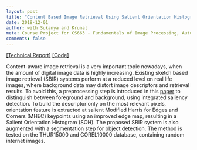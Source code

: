```yaml
---
layout: post
title: "Content Based Image Retrieval Using Salient Orientation Histograms"
date: 2018-12-01
author: with Sukanya and Krunal
meta: Course Project for CS663 - Fundamentals of Image Processing, Autumn 2018
comments: false
---
```


<a href="/docs/DIP.pdf" >[Technical Report]</a>
<a href="https://github.com/Krunal2017/CS663-Project" >[Code]</a>

Content-aware image retrieval is a very important topic nowadays, when the amount of digital image data is highly increasing. Existing sketch based image retrieval (SBIR) systems perform at a reduced level on real life images, where background data may distort image descriptors and retrieval results. To avoid this, a preprocessing step is introduced in this [paper] to distinguish between foreground and background, using integrated saliency detection. To build the descriptor only on the most relevant pixels, orientation feature is extracted at salient Modified Harris for Edges and Corners (MHEC) keypoints using an improved edge map, resulting in a Salient Orientation Histogram (SOH). The proposed SBIR system is also augmented with a segmentation step for object detection. The method is tested on the THUR15000 and COREL10000 database, containing random internet images.

[paper]: /docs/CBIR.pdf